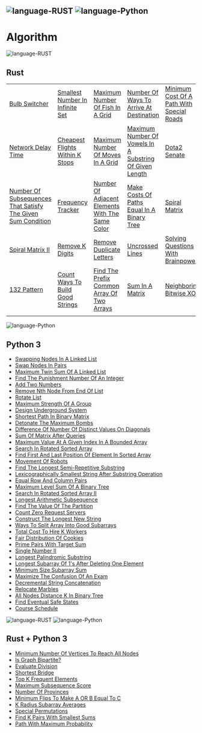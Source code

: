 ![language-RUST](https://img.shields.io/badge/%20-RUST-8d4004?style=for-the-badge&logo=RUST)
![language-Python](https://img.shields.io/badge/%20-Python-ffd43b?style=for-the-badge&logo=PYTHON)
---

# Algorithm

![language-RUST](https://img.shields.io/badge/%20-RUST-8d4004?style=for-the-badge&logo=RUST)
## Rust

||||||
| :- | :- | :- | :- | :- |
|[Bulb Switcher](BulbSwitcher.md)|[Smallest Number In Infinite Set](SmallestNumberInInfiniteSet.md)|[Maximum Number Of Fish In A Grid](MaximumNumberOfFishInAGrid.md)|[Number Of Ways To Arrive At Destination](NumberOfWaysToArriveAtDestination.md)|[Minimum Cost Of A Path With Special Roads](MinimumCostOfAPathWithSpecialRoads.md)|
|[Network Delay Time](NetworkDelayTime.md)|[Cheapest Flights Within K Stops](CheapestFlightsWithinKStops.md)|[Maximum Number Of Moves In A Grid](MaximumNumberOfMovesInAGrid.md)|[Maximum Number Of Vowels In A Substring Of Given Length](MaximumNumberOfVowelsInASubstringOfGivenLength.md)|[Dota2 Senate](Dota2Senate.md)|
|[Number Of Subsequences That Satisfy The Given Sum Condition](NumberOfSubsequencesThatSatisfyTheGivenSumCondition.md)|[Frequency Tracker](FrequencyTracker.md)|[Number Of Adjacent Elements With The Same Color](NumberOfAdjacentElementsWithTheSameColor.md)|[Make Costs Of Paths Equal In A Binary Tree](MakeCostsOfPathsEqualInABinaryTree.md)|[Spiral Matrix](SpiralMatrix.md)|
|[Spiral Matrix II](SpiralMatrixII.md)|[Remove K Digits](RemoveKDigits.md)|[Remove Duplicate Letters](RemoveDuplicateLetters.md)|[Uncrossed Lines](UncrossedLines.md)|[Solving Questions With Brainpower](SolvingQuestionsWithBrainpower.md)|
|[132 Pattern](132Pattern.md)|[Count Ways To Build Good Strings](CountWaysToBuildGoodStrings.md)|[Find The Prefix Common Array Of Two Arrays](FindThePrefixCommonArrayOfTwoArrays.md)|[Sum In A Matrix](SumInAMatrix.md)|[Neighboring Bitwise XOR](NeighboringBitwiseXOR.md)|
||||||

![language-Python](https://img.shields.io/badge/%20-Python-ffd43b?style=for-the-badge&logo=PYTHON)
## Python 3

- [Swapping Nodes In A Linked List](SwappingNodesInALinkedList.md)
- [Swap Nodes In Pairs](SwapNodesInPairs.md)
- [Maximum Twin Sum Of A Linked List](MaximumTwinSumOfALinkedList.md)
- [Find The Punishment Number Of An Integer](FindThePunishmentNumberOfAnInteger.md)
- [Add Two Numbers](AddTwoNumbers.md)
- [Remove Nth Node From End Of List](RemoveNthNodeFromEndOfList.md)
- [Rotate List](RotateList.md)
- [Maximum Strength Of A Group](MaximumStrengthOfAGroup.md)
- [Design Underground System](DesignUndergroundSystem.md)
- [Shortest Path In Binary Matrix](ShortestPathInBinaryMatrix.md)
- [Detonate The Maximum Bombs](DetonateTheMaximumBombs.md)
- [Difference Of Number Of Distinct Values On Diagonals](DifferenceOfNumberOfDistinctValuesOnDiagonals.md)
- [Sum Of Matrix After Queries](SumOfMatrixAfterQueries.md)
- [Maximum Value At A Given Index In A Bounded Array](MaximumValueAtAGivenIndexInABoundedArray.md)
- [Search In Rotated Sorted Array](SearchInRotatedSortedArray.md)
- [Find First And Last Position Of Element In Sorted Array](FindFirstAndLastPositionOfElementInSortedArray.md)
- [Movement Of Robots](MovementOfRobots.md)
- [Find The Longest Semi-Repetitive Substring](FindTheLongestSemiRepetitiveSubstring.md)
- [Lexicographically Smallest String After Substring Operation](LexicographicallySmallestStringAfterSubstringOperation.md)
- [Equal Row And Column Pairs](EqualRowAndColumnPairs.md)
- [Maximum Level Sum Of A Binary Tree](MaximumLevelSumOfABinaryTree.md)
- [Search In Rotated Sorted Array II](SearchInRotatedSortedArrayII.md)
- [Longest Arithmetic Subsequence](LongestArithmeticSubsequence.md)
- [Find The Value Of The Partition](FindTheValueOfThePartition.md)
- [Count Zero Request Servers](CountZeroRequestServers.md)
- [Construct The Longest New String](ConstructTheLongestNewString.md)
- [Ways To Split Array Into Good Subarrays](WaysToSplitArrayIntoGoodSubarrays.md)
- [Total Cost To Hire K Workers](TotalCostToHireKWorkers.md)
- [Fair Distribution Of Cookies](FairDistributionOfCookies.md)
- [Prime Pairs With Target Sum](PrimePairsWithTargetSum.md)
- [Single Number II](SingleNumberII.md)
- [Longest Palindromic Substring](LongestPalindromicSubstring.md)
- [Longest Subarray Of 1's After Deleting One Element](LongestSubarrayOf1sAfterDeletingOneElement.md)
- [Minimum Size Subarray Sum](MinimumSizeSubarraySum.md)
- [Maximize The Confusion Of An Exam](MaximizeTheConfusionOfAnExam.md)
- [Decremental String Concatenation](DecrementalStringConcatenation.md)
- [Relocate Marbles](RelocateMarbles.md)
- [All Nodes Distance K In Binary Tree](AllNodesDistanceKInBinaryTree.md)
- [Find Eventual Safe States](FindEventualSafeStates.md)
- [Course Schedule](CourseSchedule.md)

![language-RUST](https://img.shields.io/badge/%20-RUST-8d4004?style=for-the-badge&logo=RUST)
![language-Python](https://img.shields.io/badge/%20-Python-ffd43b?style=for-the-badge&logo=PYTHON)
## Rust + Python 3

- [Minimum Number Of Vertices To Reach All Nodes](MinimumNumberOfVerticesToReachAllNodes.md)
- [Is Graph Bipartite?](IsGraphBipartite.md)
- [Evaluate Division](EvaluateDivision.md)
- [Shortest Bridge](ShortestBridge.md)
- [Top K Frequent Elements](TopKFrequentElements.md)
- [Maximum Subsequence Score](MaximumSubsequenceScore.md)
- [Number Of Provinces](NumberOfProvinces.md)
- [Minimum Flips To Make A OR B Equal To C](MinimumFlipsToMakeAORBEqualToC.md)
- [K Radius Subarray Averages](KRadiusSubarrayAverages.md)
- [Special Permutations](SpecialPermutations.md)
- [Find K Pairs With Smallest Sums](FindKPairsWithSmallestSums.md)
- [Path With Maximum Probability](PathWithMaximumProbability.md)

